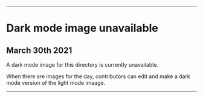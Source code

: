 
***
 
# Dark mode image unavailable

## March 30th 2021

A dark mode image for this directory is currently unavailable.

When there are images for the day, contributors can edit and make a dark mode version of the light mode imaage.

***
